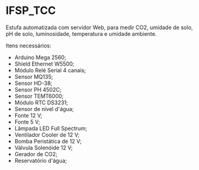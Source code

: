 # IFSP_TCC
Estufa automatizada com servidor Web, para medir CO2, umidade de solo, pH de solo, luminosidade, temperatura e umidade ambiente.

Itens necessários:

- Arduino Mega 2560;
- Shield Ethernet W5500;
- Módulo Relé Serial 4 canais;
- Sensor MQ135;
- Sensor HD-38;
- Sensor PH 4502C;
- Sensor TEMT6000;
- Módulo RTC DS3231;
- Sensor de nível d'água;
- Fonte 12 V;
- Fonte 5 V;
- Lâmpada LED Full Spectrum;
- Ventilador Cooler de 12 V;
- Bomba Peristática de 12 V;
- Válvula Solenóide 12 V;
- Gerador de CO2;
- Reservatório d'água;
